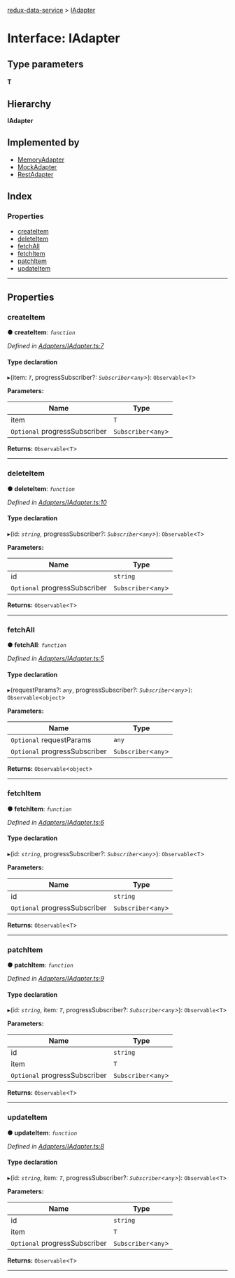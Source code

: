 [redux-data-service](../README.md) > [IAdapter](../interfaces/iadapter.md)

# Interface: IAdapter

## Type parameters
#### T 
## Hierarchy

**IAdapter**

## Implemented by

* [MemoryAdapter](../classes/memoryadapter.md)
* [MockAdapter](../classes/mockadapter.md)
* [RestAdapter](../classes/restadapter.md)

## Index

### Properties

* [createItem](iadapter.md#createitem)
* [deleteItem](iadapter.md#deleteitem)
* [fetchAll](iadapter.md#fetchall)
* [fetchItem](iadapter.md#fetchitem)
* [patchItem](iadapter.md#patchitem)
* [updateItem](iadapter.md#updateitem)

---

## Properties

<a id="createitem"></a>

###  createItem

**● createItem**: *`function`*

*Defined in [Adapters/IAdapter.ts:7](https://github.com/Rediker-Software/redux-data-service/blob/6c3666b/src/Adapters/IAdapter.ts#L7)*

#### Type declaration
▸(item: *`T`*, progressSubscriber?: *`Subscriber`<`any`>*): `Observable`<`T`>

**Parameters:**

| Name | Type |
| ------ | ------ |
| item | `T` |
| `Optional` progressSubscriber | `Subscriber`<`any`> |

**Returns:** `Observable`<`T`>

___
<a id="deleteitem"></a>

###  deleteItem

**● deleteItem**: *`function`*

*Defined in [Adapters/IAdapter.ts:10](https://github.com/Rediker-Software/redux-data-service/blob/6c3666b/src/Adapters/IAdapter.ts#L10)*

#### Type declaration
▸(id: *`string`*, progressSubscriber?: *`Subscriber`<`any`>*): `Observable`<`T`>

**Parameters:**

| Name | Type |
| ------ | ------ |
| id | `string` |
| `Optional` progressSubscriber | `Subscriber`<`any`> |

**Returns:** `Observable`<`T`>

___
<a id="fetchall"></a>

###  fetchAll

**● fetchAll**: *`function`*

*Defined in [Adapters/IAdapter.ts:5](https://github.com/Rediker-Software/redux-data-service/blob/6c3666b/src/Adapters/IAdapter.ts#L5)*

#### Type declaration
▸(requestParams?: *`any`*, progressSubscriber?: *`Subscriber`<`any`>*): `Observable`<`object`>

**Parameters:**

| Name | Type |
| ------ | ------ |
| `Optional` requestParams | `any` |
| `Optional` progressSubscriber | `Subscriber`<`any`> |

**Returns:** `Observable`<`object`>

___
<a id="fetchitem"></a>

###  fetchItem

**● fetchItem**: *`function`*

*Defined in [Adapters/IAdapter.ts:6](https://github.com/Rediker-Software/redux-data-service/blob/6c3666b/src/Adapters/IAdapter.ts#L6)*

#### Type declaration
▸(id: *`string`*, progressSubscriber?: *`Subscriber`<`any`>*): `Observable`<`T`>

**Parameters:**

| Name | Type |
| ------ | ------ |
| id | `string` |
| `Optional` progressSubscriber | `Subscriber`<`any`> |

**Returns:** `Observable`<`T`>

___
<a id="patchitem"></a>

###  patchItem

**● patchItem**: *`function`*

*Defined in [Adapters/IAdapter.ts:9](https://github.com/Rediker-Software/redux-data-service/blob/6c3666b/src/Adapters/IAdapter.ts#L9)*

#### Type declaration
▸(id: *`string`*, item: *`T`*, progressSubscriber?: *`Subscriber`<`any`>*): `Observable`<`T`>

**Parameters:**

| Name | Type |
| ------ | ------ |
| id | `string` |
| item | `T` |
| `Optional` progressSubscriber | `Subscriber`<`any`> |

**Returns:** `Observable`<`T`>

___
<a id="updateitem"></a>

###  updateItem

**● updateItem**: *`function`*

*Defined in [Adapters/IAdapter.ts:8](https://github.com/Rediker-Software/redux-data-service/blob/6c3666b/src/Adapters/IAdapter.ts#L8)*

#### Type declaration
▸(id: *`string`*, item: *`T`*, progressSubscriber?: *`Subscriber`<`any`>*): `Observable`<`T`>

**Parameters:**

| Name | Type |
| ------ | ------ |
| id | `string` |
| item | `T` |
| `Optional` progressSubscriber | `Subscriber`<`any`> |

**Returns:** `Observable`<`T`>

___

